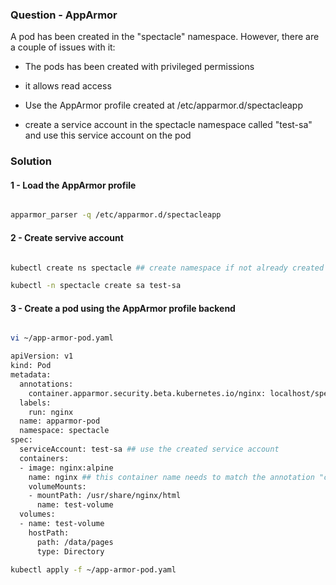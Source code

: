 ### Question - AppArmor

A pod has been created in the "spectacle" namespace. However, there are a couple of issues with it:

- The pods has been created with privileged permissions
- it allows read access

- Use the AppArmor profile created at /etc/apparmor.d/spectacleapp
- create a service account in the spectacle namespace called "test-sa" and use this service account on the pod

### Solution

#### 1 - Load the AppArmor profile

```sh

apparmor_parser -q /etc/apparmor.d/spectacleapp

```

#### 2 - Create servive account

```sh

kubectl create ns spectacle ## create namespace if not already created

kubectl -n spectacle create sa test-sa

```

#### 3 - Create a pod using the AppArmor profile backend

```sh

vi ~/app-armor-pod.yaml

apiVersion: v1
kind: Pod
metadata:
  annotations:
    container.apparmor.security.beta.kubernetes.io/nginx: localhost/spectacleapp #Apply profile 'spectacleapp' on 'nginx' container
  labels:
    run: nginx
  name: apparmor-pod
  namespace: spectacle
spec:
  serviceAccount: test-sa ## use the created service account
  containers:
  - image: nginx:alpine
    name: nginx ## this container name needs to match the annotation "container.apparmor.security.beta.kubernetes.io/nginx"
    volumeMounts:
    - mountPath: /usr/share/nginx/html
      name: test-volume
  volumes:
  - name: test-volume
    hostPath:
      path: /data/pages
      type: Directory

kubectl apply -f ~/app-armor-pod.yaml

```
